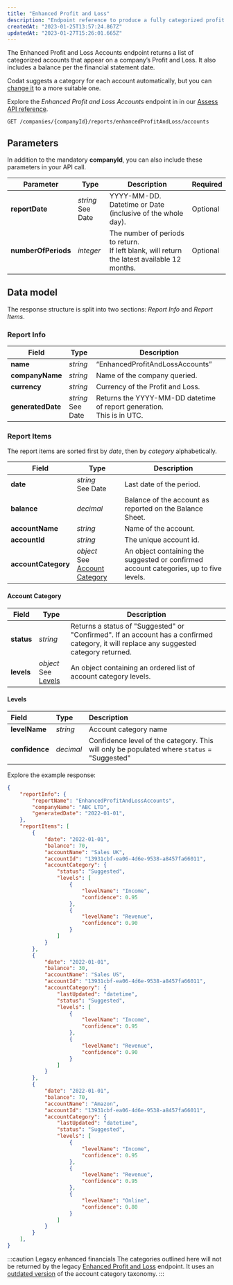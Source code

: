 ```yaml
---
title: "Enhanced Profit and Loss"
description: "Endpoint reference to produce a fully categorized profit and loss statement"
createdAt: "2023-01-25T13:57:24.867Z"
updatedAt: "2023-01-27T15:26:01.665Z"
---
```


The Enhanced Profit and Loss Accounts endpoint returns a list of categorized accounts that appear on a company’s Profit and Loss. It also includes a balance per the financial statement date.

Codat suggests a category for each account automatically, but you can [change it](/assess/reports/enhanced-financials/categorize-accounts) to a more suitable one. 

Explore the _Enhanced Profit and Loss Accounts_ endpoint in in our [Assess API reference](/assess-api#/operations/get-companies-companyId-reports-enhancedProfitAndLoss-accounts).

`GET /companies/{companyId}/reports/enhancedProfitAndLoss/accounts`

## Parameters

In addition to the mandatory **companyId**, you can also include these parameters in your API call.

| Parameter       	| Type            	| Description                                                                                 	| Required 	|
|-----------------	|-----------------	|---------------------------------------------------------------------------------------------	|----------	|
| **reportDate**     	| _string_<br/>See Date 	| YYYY-MM-DD.<br/>Datetime or Date (inclusive of the whole day).                                   	| Optional 	|
| **numberOfPeriods** 	| _integer_         	| The number of periods to return.<br/>If left blank, will return the latest available 12 months.  	| Optional 	|

## Data model

The response structure is split into two sections: _Report Info_ and _Report Items_.

### Report Info

| Field         	| Type            	| Description                                                           	|
|---------------	|-----------------	|-----------------------------------------------------------------------	|
| **name**          	| _string_        	| “EnhancedProfitAndLossAccounts”                                        	|
| **companyName**   	| _string_          	| Name of the company queried.                                          	|
| **currency**    	| _string_          	| Currency of the Profit and Loss.                                        	|
| **generatedDate** 	| _string_<br/>See Date  	| Returns the YYYY-MM-DD datetime of report generation. <br/>This is in UTC.  	|

### Report Items

The report items are sorted first by _date_, then by _category_ alphabetically. 

| Field           	| Type                        	| Description                                                                            	|
|-----------------	|-----------------------------	|----------------------------------------------------------------------------------------	|
| **date**            	| _string_<br/>See Date              	| Last date of the period.                                                               	|
| **balance**         	| _decimal_                     	| Balance of the account as reported on the Balance Sheet.                               	|
| **accountName**     	| _string_                      	| Name of the account.                                                                   	|
| **accountId**       	| _string_                      	| The unique account id.                                                                 	|
| **accountCategory** 	| _object_<br/>See [Account Category](/assess/reports/enhanced-financials/profit-and-loss#account-category) 	| An object containing the suggested or confirmed account categories, up to five levels.  	|

#### Account Category

| Field  	| Type                 	| Description                                                                                                                              	|
|--------	|----------------------	|------------------------------------------------------------------------------------------------------------------------------------------	|
| **status** 	| _string_               	| Returns a status of "Suggested" or "Confirmed". If an account has a confirmed category, it will replace any suggested category returned. 	|
| **levels** 	| _object_<br/>See [Levels](/assess/reports/enhanced-financials/profit-and-loss#levels)  	| An object containing an ordered list of account category levels.                                                                         	|

#### Levels

| Field         | Type      | Description                                                                                |
| :------------ | :-------- | :----------------------------------------------------------------------------------------- |
| **levelName** | _string_  | Account category name                                                                      |
| **confidence** | _decimal_ | Confidence level of the category. This will only be populated where `status` = "Suggested" |

Explore the example response:

```json
{
    "reportInfo": {
        "reportName": "EnhancedProfitAndLossAccounts",
        "companyName": "ABC LTD",
        "generatedDate": "2022-01-01",
    },
    "reportItems": [
        {
            "date": "2022-01-01",
            "balance": 70,
            "accountName": "Sales UK",
            "accountId": "13931cbf-ea06-4d6e-9538-a8457fa66011",
            "accountCategory": {
                "status": "Suggested",
                "levels": [
                    {
                        "levelName": "Income",
                        "confidence": 0.95
                    },
                    {
                        "levelName": "Revenue",
                        "confidence": 0.90
                    }
                ]
            }
        },
        {
            "date": "2022-01-01",
            "balance": 30,
            "accountName": "Sales US",
            "accountId": "13931cbf-ea06-4d6e-9538-a8457fa66011",
            "accountCategory": {
                "lastUpdated": "datetime",
                "status": "Suggested",
                "levels": [
                    {
                        "levelName": "Income",
                        "confidence": 0.95
                    },
                    {
                        "levelName": "Revenue",
                        "confidence": 0.90
                    }
                ]
            }
        },
        {
            "date": "2022-01-01",
            "balance": 70,
            "accountName": "Amazon",
            "accountId": "13931cbf-ea06-4d6e-9538-a8457fa66011",
            "accountCategory": {
                "lastUpdated": "datetime",
                "status": "Suggested",
                "levels": [
                    {
                        "levelName": "Income",
                        "confidence": 0.95
                    },
                    {
                        "levelName": "Revenue",
                        "confidence": 0.95
                    },
                    {
                        "levelName": "Online",
                        "confidence": 0.80
                    }
                ]
            }
        }
    ],
}
```

:::caution Legacy enhanced financials 
The categories outlined here will not be returned by the legacy [Enhanced Profit and Loss](/assess/reports/enhanced-financials-legacy/profit-and-loss) endpoint. It uses an [outdated version](/assess/categories/) of the account category taxonomy.
:::